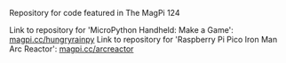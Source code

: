 Repository for code featured in The MagPi 124

Link to repository for 'MicroPython Handheld: Make a Game': [magpi.cc/hungryrainpy](https://magpi.cc/hungryrainpy)
Link to repository for 'Raspberry Pi Pico Iron Man Arc Reactor': [magpi.cc/arcreactor](https://magpi.cc/arcreactor)